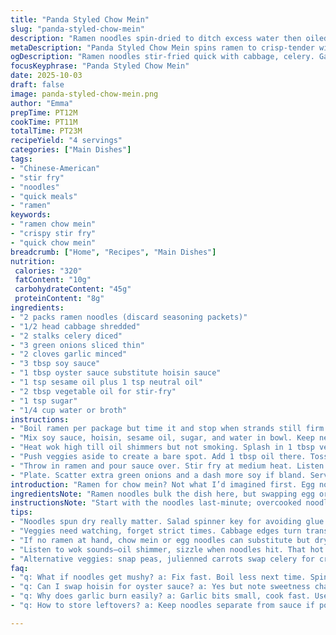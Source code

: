 ```yaml
---
title: "Panda Styled Chow Mein"
slug: "panda-styled-chow-mein"
description: "Ramen noodles spin-dried to ditch excess water then oiled for no stick. Cabbage and celery flash-fried crisp-tender. Green onions and sharp garlic sizzled quick. Ramen tossed with sauce, heated through without soggy clumps. Soy sauce added last to adjust salt. Simple, fast stir-fry using ramen instead of egg noodles with a twist of sesame oil in sauce. No mush. Crunch intact. Good fallback when egg noodles missing. Flexible with shirataki or udon if you ditch ramen for health or texture. Keep noodles just shy of soft before combo to avoid glue."
metaDescription: "Panda Styled Chow Mein spins ramen to crisp-tender with sharp garlic, crunchy cabbage, celery. Sauce balances salty-sweet. Crisp noodles never glue up."
ogDescription: "Ramen noodles stir-fried quick with cabbage, celery. Garlic + green onion punch. No glue, no mush. Sauce thickens just right. Fast, crunchy Chinese-American style."
focusKeyphrase: "Panda Styled Chow Mein"
date: 2025-10-03
draft: false
image: panda-styled-chow-mein.png
author: "Emma"
prepTime: PT12M
cookTime: PT11M
totalTime: PT23M
recipeYield: "4 servings"
categories: ["Main Dishes"]
tags:
- "Chinese-American"
- "stir fry"
- "noodles"
- "quick meals"
- "ramen"
keywords:
- "ramen chow mein"
- "crispy stir fry"
- "quick chow mein"
breadcrumb: ["Home", "Recipes", "Main Dishes"]
nutrition: 
 calories: "320"
 fatContent: "10g"
 carbohydrateContent: "45g"
 proteinContent: "8g"
ingredients:
- "2 packs ramen noodles (discard seasoning packets)"
- "1/2 head cabbage shredded"
- "2 stalks celery diced"
- "3 green onions sliced thin"
- "2 cloves garlic minced"
- "3 tbsp soy sauce"
- "1 tbsp oyster sauce substitute hoisin sauce"
- "1 tsp sesame oil plus 1 tsp neutral oil"
- "2 tbsp vegetable oil for stir-fry"
- "1 tsp sugar"
- "1/4 cup water or broth"
instructions:
- "Boil ramen per package but time it and stop when strands still firm yet pliable. Immediately spin dry in salad spinner or drain very well; toss with teaspoon neutral oil to keep separated."
- "Mix soy sauce, hoisin, sesame oil, sugar, and water in bowl. Keep nearby."
- "Heat wok high till oil shimmers but not smoking. Splash in 1 tbsp vegetable oil. Add cabbage and celery. Stir every ~30 seconds for 3-4 minutes. Watch color change to slightly translucent with edges still crisp. Not mushy."
- "Push veggies aside to create a bare spot. Add 1 tbsp oil there. Toss in garlic and green onions. Stir 20-30 seconds till fragrant but not brown. Combine quickly with cabbage."
- "Throw in ramen and pour sauce over. Stir fry at medium heat. Listen for sizzling but no sticking. Toss repeatedly till noodles heated through and sauce thickens slightly, about 3-5 minutes. Avoid overcooking or clumps form."
- "Plate. Scatter extra green onions and a dash more soy if bland. Serve hot. Noodles should glide not stick. Veggies crisp but tender."
introduction: "Ramen for chow mein? Not what I’d imagined first. Egg noodles hold that chewy bounce but ramen? Spin-dried and tossed with oil changed the game. No soggy lumps. Crunch on cabbage and celery, not mush. Green onions give that punch alongside quick-whirled garlic aromas jumping right off the wok. Sauce balances salty to sweet, hoisin switched in for a quick twist. Timing is everything here—cook noodles close to serve. Too early and they glue up. Tried with shirataki once, watery mess—better dry out before the wok. Learned to read the sizzle and watch translucent cabbage edges rather than counting minutes blindly. Stir fry’s a dance: heat plus constant motion. Keep the wok hot but don’t burn the garlic—smell will save you. Next time maybe swap celery for snapped sugar snap peas. Always play."
ingredientsNote: "Ramen noodles bulk the dish here, but swapping egg or chow mein noodles works if you have them. I find drying ramen in a salad spinner before oiling crucial; otherwise you get sticky clumps. Hoisin sauce replaces oyster for accessibility and sweeter depth. Sesame oil—don’t skip. Adds that toasty finish but don’t let it hit hot wok raw; it burns easily. Cabbage and celery should be crisp-tender not floppy; watch color, not clock, to know when done. Green onions too long in heat lose their punch; garlic needs barely 30 seconds to bloom flavor without bitterness. Vegetable oil keeps things neutral and hot; olive oil or butter? No for this. Sugar balances salty soy-hoisin combo, but adjust to your taste buds. Adding broth or water to sauce helps spread it evenly without thick gloops."
instructionsNote: "Start with the noodles last-minute; overcooked noodles turn gluey. Spin them dry just after boiling—this step I learned the hard way with soggy lumps forming otherwise. Heat your wok hot enough so oil 'smokes' slightly—this gives you that stir-fry char but watch it doesn’t burn the garlic or green onions. Toss cabbage and celery for that 3-4 minutes until edges turn translucent with a bit of crunch left—think snap, not floppy. Move veggies around to clear a spot, oil there for garlic and green onion quick bloom; this layering gives flavor punches neatly separated before mixing. Sauce poured over noodles and veggies lets the stir-fry finish with combined savory gloss but keep stirring so noodles don’t stick. Medium heat after adding sauce prevents burning or drying out. Final tasting with soy sauce adjustment is key; salt levels vary."
tips:
- "Noodles spun dry really matter. Salad spinner key for avoiding glue. If none, paper towels but press gently. Add teaspoon neutral oil right after drying. Keeps strands separate. Timing counts—boil just till strands pliable but firm. Overcook, you get mushy glue instantly. Sauce goes last; adding early ruins crunch on noodles. Keep wok hot but green onions and garlic just bloom—don’t let brown or bitterness. Toss fast on medium after sauce in; listen for sizzle, that’s a done signal."
- "Veggies need watching, forget strict times. Cabbage edges turn translucent, sheen on celery means ready crisp-tender. Color change more reliable than clock. Stir every 30 seconds, don’t overcrowd wok. Push aside to oil garlic and green onions separately to release aroma then quick mix. Sesame oil adds finish but don’t heat raw in wok—that burns fast. Oyster sauce swapped with hoisin for sweetness, works well but flavor slightly different. Water or broth in sauce thins for better coating, avoid gloops or clumps."
- "If no ramen at hand, chow mein or egg noodles can substitute but dry or drain very well. Shirataki tried once; watery mess if not dried thoroughly first. Watch broth amount in sauce; too much dilutes, too little sticks and clumps noodles. Sugar balances saltiness but adjust by taste. Garlic crush/mince finely—big chunks risk burning, small bits bloom flavor faster. Vegetable oil neutral, good high heat. Olive or butter don’t play nice here—burn or heavy taste. Toss noodles gently to keep from breaking but agitate often to prevent sticking."
- "Listen to wok sounds—oil shimmer, sizzle when noodles hit. That hot sound means correct temp. Push veggies to edge, add oil bare spot for green onions and garlic bloom smells punch without color change. Toss noodles in last and pour sauce quickly. Stir fry on medium till sauce thickens but noodles still glide, 3-5 minutes. Overdo and they glue. Scatter extra green onions at end for fresh pop. If bland, soy on top, but careful salt overload. Sauce should cling but not weigh noodles down. Quick toss finish leaves texture intact."
- "Alternative veggies: snap peas, julienned carrots swap celery for crunch. Broth choice adds umami or earthiness—mushroom broths stand well or homemade. Chili flakes or sriracha added last if more heat wanted. Broth or water mix in sauce stops sticky patches, break up glue risk. Keep noodles shy of soft before stir frying to avoid gummy clumps. Spin drying repeats your noodle prep ritual. Wok replacement with cast iron pan works but temp control trickier. Toss fast and frequently; no noodle sitting, no clumps forming."
faq:
- "q: What if noodles get mushy? a: Fix fast. Boil less next time. Spin dry immediately. Add neutral oil after drying. Avoid early sauce mixing. Toss stir fry quick. Mush happens when overcooked or left wet. Reheat dry noodles cautiously."
- "q: Can I swap hoisin for oyster sauce? a: Yes but note sweetness changes. Hoisin thicker, sweeter. Oyster slightly briny. Balance sugar in sauce accordingly. Use soy for salt base always. Try mushroom broth if umami needed plus hoisin."
- "q: Why does garlic burn easily? a: Garlic bits small, cook fast. Use medium heat during bloom step. Bloom only 20-30 seconds till fragrant. Too hot or long = bitterness. Stir constantly. Oil in bare spot hot but not smoking. Garlic flavor jumps out here."
- "q: How to store leftovers? a: Keep noodles separate from sauce if possible. Refrigerate in airtight container. Reheat briefly in hot pan with splash water or broth to loosen. Microwave risks drying out. Use within 2 days. Veggies get softer, noodles glue if reheated wrong."

---
```

